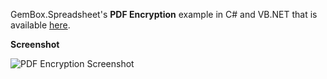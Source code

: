 GemBox.Spreadsheet's **PDF Encryption** example in C# and VB.NET that is available [here](https://www.gemboxsoftware.com/spreadsheet/examples/pdf-encryption/702).

**Screenshot**


![PDF Encryption Screenshot](https://www.gemboxsoftware.com/Spreadsheet/Examples/Content/Protection/PDFEncryption/PdfEncryption.png)